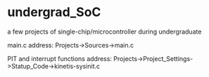 # undergrad_SoC
a few projects of single-chip/microcontroller during undergraduate

main.c address:
Projects->Sources->main.c

PIT and interrupt functions address:
Projects->Project_Settings->Statup_Code->kinetis-sysinit.c
